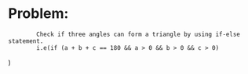 # Problem:
            Check if three angles can form a triangle by using if-else statement.
            i.e(if (a + b + c == 180 && a > 0 && b > 0 && c > 0)
)